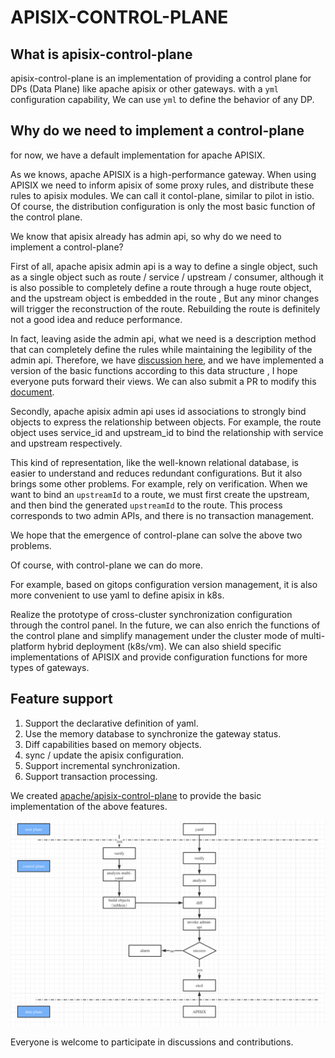 <!--
#
# Licensed to the Apache Software Foundation (ASF) under one or more
# contributor license agreements.  See the NOTICE file distributed with
# this work for additional information regarding copyright ownership.
# The ASF licenses this file to You under the Apache License, Version 2.0
# (the "License"); you may not use this file except in compliance with
# the License.  You may obtain a copy of the License at
#
#     http://www.apache.org/licenses/LICENSE-2.0
#
# Unless required by applicable law or agreed to in writing, software
# distributed under the License is distributed on an "AS IS" BASIS,
# WITHOUT WARRANTIES OR CONDITIONS OF ANY KIND, either express or implied.
# See the License for the specific language governing permissions and
# limitations under the License.
#
-->

# APISIX-CONTROL-PLANE

## What is apisix-control-plane

apisix-control-plane is an implementation of providing a control plane for DPs (Data Plane) like apache apisix or other gateways. with a `yml` configuration capability, We can use `yml` to define the behavior of any DP.

## Why do we need to implement a control-plane

for now, we have a default implementation for apache APISIX.

As we knows, apache APISIX is a high-performance gateway. When using APISIX we need to inform apisix of some proxy rules, and distribute these rules to apisix modules. We can call it contol-plane, similar to pilot in istio. Of course, the distribution configuration is only the most basic function of the control plane.

We know that apisix already has admin api, so why do we need to implement a control-plane?

First of all, apache apisix admin api is a way to define a single object, such as a single object such as route / service / upstream / consumer, although it is also possible to completely define a route through a huge route object, and the upstream object is embedded in the route , But any minor changes will trigger the reconstruction of the route. Rebuilding the route is definitely not a good idea and reduce performance.

In fact, leaving aside the admin api, what we need is a description method that can completely define the rules while maintaining the legibility of the admin api. Therefore, we have [discussion here](https://github.com/apache/apisix-control-plane/blob/master/doc/yaml_struct.md), and we have implemented a version of the basic functions according to this data structure , I hope everyone puts forward their views. We can also submit a PR to modify this [document](doc/yaml_struct.md).

Secondly, apache apisix admin api uses id associations to strongly bind objects to express the relationship between objects. For example, the route object uses service_id and upstream_id to bind the relationship with service and upstream respectively.

This kind of representation, like the well-known relational database, is easier to understand and reduces redundant configurations. But it also brings some other problems. For example, rely on verification. When we want to bind an `upstreamId` to a route, we must first create the upstream, and then bind the generated `upstreamId` to the route. This process corresponds to two admin APIs, and there is no transaction management.

We hope that the emergence of control-plane can solve the above two problems.

Of course, with control-plane we can do more.

For example, based on gitops configuration version management, it is also more convenient to use yaml to define apisix in k8s.

Realize the prototype of cross-cluster synchronization configuration through the control panel. In the future, we can also enrich the functions of the control plane and simplify management under the cluster mode of multi-platform hybrid deployment (k8s/vm). We can also shield specific implementations of APISIX and provide configuration functions for more types of gateways.

## Feature support

1. Support the declarative definition of yaml.
2. Use the memory database to synchronize the gateway status.
3. Diff capabilities based on memory objects.
4. sync / update the apisix configuration.
5. Support incremental synchronization.
6. Support transaction processing.

We created [apache/apisix-control-plane](https://github.com/apache/apisix-control-plane) to provide the basic implementation of the above features.

![](doc/images/flow.png)

Everyone is welcome to participate in discussions and contributions.

